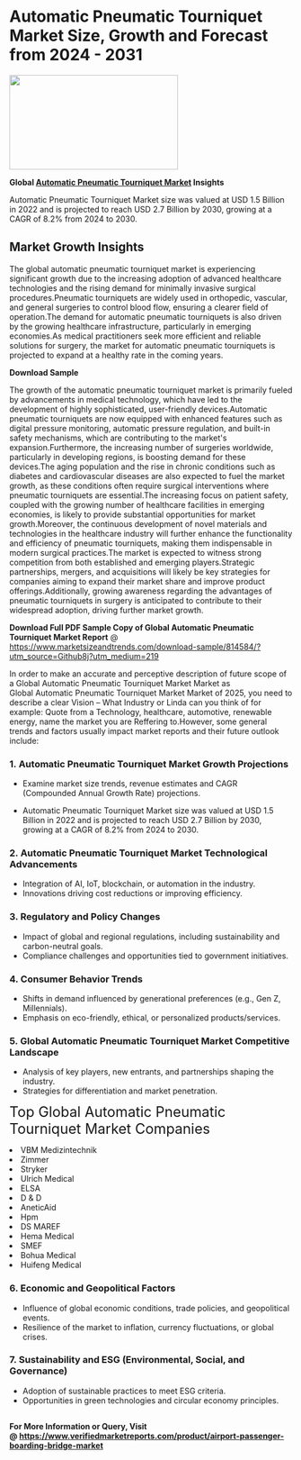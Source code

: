 <H1>Automatic Pneumatic Tourniquet Market Size, Growth and Forecast from 2024 - 2031</H1><img class="aligncenter size-medium wp-image-584254" src="https://thirdeyenews.in/wp-content/uploads/2024/09/Global-Market-Research-300x168.jpeg" alt="" width="300" height="168" /><p><strong>Global&nbsp;<a href="https://www.marketsizeandtrends.com/download-sample/814584/?utm_source=Github8j?utm_medium=219">Automatic Pneumatic Tourniquet Market</a> Insights</strong></p><p>Automatic Pneumatic Tourniquet Market size was valued at USD 1.5 Billion in 2022 and is projected to reach USD 2.7 Billion by 2030, growing at a CAGR of 8.2% from 2024 to 2030.</p><p><h2>Market Growth Insights</h2> <p>The global automatic pneumatic tourniquet market is experiencing significant growth due to the increasing adoption of advanced healthcare technologies and the rising demand for minimally invasive surgical procedures.Pneumatic tourniquets are widely used in orthopedic, vascular, and general surgeries to control blood flow, ensuring a clearer field of operation.The demand for automatic pneumatic tourniquets is also driven by the growing healthcare infrastructure, particularly in emerging economies.As medical practitioners seek more efficient and reliable solutions for surgery, the market for automatic pneumatic tourniquets is projected to expand at a healthy rate in the coming years.</p> <p><strong>Download Sample</strong></p> <p>The growth of the automatic pneumatic tourniquet market is primarily fueled by advancements in medical technology, which have led to the development of highly sophisticated, user-friendly devices.Automatic pneumatic tourniquets are now equipped with enhanced features such as digital pressure monitoring, automatic pressure regulation, and built-in safety mechanisms, which are contributing to the market's expansion.Furthermore, the increasing number of surgeries worldwide, particularly in developing regions, is boosting demand for these devices.The aging population and the rise in chronic conditions such as diabetes and cardiovascular diseases are also expected to fuel the market growth, as these conditions often require surgical interventions where pneumatic tourniquets are essential.The increasing focus on patient safety, coupled with the growing number of healthcare facilities in emerging economies, is likely to provide substantial opportunities for market growth.Moreover, the continuous development of novel materials and technologies in the healthcare industry will further enhance the functionality and efficiency of pneumatic tourniquets, making them indispensable in modern surgical practices.The market is expected to witness strong competition from both established and emerging players.Strategic partnerships, mergers, and acquisitions will likely be key strategies for companies aiming to expand their market share and improve product offerings.Additionally, growing awareness regarding the advantages of pneumatic tourniquets in surgery is anticipated to contribute to their widespread adoption, driving further market growth.<p><span class=""><strong>Download Full PDF Sample Copy of Global Automatic Pneumatic Tourniquet Market Report</strong> @ <a href="https://www.marketsizeandtrends.com/download-sample/814584/?utm_source=Github8j?utm_medium=219" target="_blank">https://www.marketsizeandtrends.com/download-sample/814584/?utm_source=Github8j?utm_medium=219</a></span></p><p>In order to make an accurate and perceptive description of future scope of a Global&nbsp;Automatic Pneumatic Tourniquet Market Market as Global&nbsp;Automatic Pneumatic Tourniquet Market Market of 2025, you need to describe a clear Vision &ndash; What Industry or Linda can you think of for example: Quote from a Technology, healthcare, automotive, renewable energy, name the market you are Reffering to.However, some general trends and factors usually impact market reports and their future outlook include:</p><h3>1.&nbsp;<strong>Automatic Pneumatic Tourniquet Market Growth Projections</strong></h3><ul><li>Examine market size trends, revenue estimates and CAGR (Compounded Annual Growth Rate) projections.</li><li><p>Automatic Pneumatic Tourniquet Market size was valued at USD 1.5 Billion in 2022 and is projected to reach USD 2.7 Billion by 2030, growing at a CAGR of 8.2% from 2024 to 2030.</p></li></ul><h3>2.&nbsp;<strong>Automatic Pneumatic Tourniquet Market Technological Advancements</strong></h3><ul><li>Integration of AI, IoT, blockchain, or automation in the industry.</li><li>Innovations driving cost reductions or improving efficiency.</li></ul><h3>3.&nbsp;<strong>Regulatory and Policy Changes</strong></h3><ul><li>Impact of global and regional regulations, including sustainability and carbon-neutral goals.</li><li>Compliance challenges and opportunities tied to government initiatives.</li></ul><h3>4.&nbsp;<strong>Consumer Behavior Trends</strong></h3><ul><li>Shifts in demand influenced by generational preferences (e.g., Gen Z, Millennials).</li><li>Emphasis on eco-friendly, ethical, or personalized products/services.</li></ul><h3>5.&nbsp;<strong>Global Automatic Pneumatic Tourniquet Market Competitive Landscape</strong></h3><ul><li>Analysis of key players, new entrants, and partnerships shaping the industry.</li><li>Strategies for differentiation and market penetration.</li></ul><p data-pm-slice="1 1 []"><span style="color: inherit; font-family: inherit; font-size: 25px;">Top Global Automatic Pneumatic Tourniquet Market Companies</span></p><div class="" data-test-id=""><p><li>VBM Medizintechnik</li><li> Zimmer</li><li> Stryker</li><li> Ulrich Medical</li><li> ELSA</li><li> D & D</li><li> AneticAid</li><li> Hpm</li><li> DS MAREF</li><li> Hema Medical</li><li> SMEF</li><li> Bohua Medical</li><li> Huifeng Medical</li></p></div><h3>6.&nbsp;<strong>Economic and Geopolitical Factors</strong></h3><ul><li>Influence of global economic conditions, trade policies, and geopolitical events.</li><li>Resilience of the market to inflation, currency fluctuations, or global crises.</li></ul><h3>7.&nbsp;<strong>Sustainability and ESG (Environmental, Social, and Governance)</strong></h3><ul><li>Adoption of sustainable practices to meet ESG criteria.</li><li>Opportunities in green technologies and circular economy principles.</li></ul><h2><strong style="font-size: 14px;">For More Information or Query, Visit @&nbsp;</strong><a style="background-color: #ffffff; font-size: 14px;" href="https://www.marketsizeandtrends.com/report/automatic-pneumatic-tourniquet-market/" target="_blank">https://www.verifiedmarketreports.com/product/airport-passenger-boarding-bridge-market</a></h2>